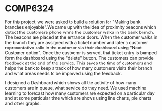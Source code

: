 # COMP6324

For this project, we were asked to build a solution for "Making bank branches enjoyable".We came up with the idea of proximity beacons which detect the customers phone whne the customer walks in the bank branch. The beacons are placed at the entrance doors. When the customer walks in the branch they are assigned with a ticket number and later a customer representative calls in the customer via their dashboard using "Next Customer option". Once the custoemr is served, that ticket entry is bumped form the dashboard using the "delete" button. The customers can provide feedback at the end of the service. This saves the time of customers and helps the bank to keep a track of how many customers visits their branch and what areas needs to be improved using the feedback.

I designed a Dashboard which shows all the activity of how many customers are in queue, what service do they need. We used machine learning to forecast how many customers are expected on a particular day and at some particular time which are shows using line charts, pie charts and other graphs.

